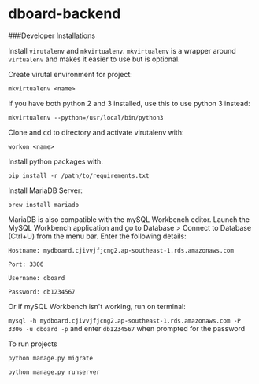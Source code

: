 # dboard-backend

###Developer Installations

Install `virutalenv` and `mkvirtualenv`. `mkvirtualenv` is a wrapper around `virtualenv` and makes it easier to use but is optional.

Create virutal environment for project:

`mkvirtualenv <name>`

If you have both python 2 and 3 installed, use this to use python 3 instead:

`mkvirtualenv --python=/usr/local/bin/python3`

Clone and cd to directory and activate virutalenv with:

`workon <name>`

Install python packages with:

`pip install -r /path/to/requirements.txt`

Install MariaDB Server:

`brew install mariadb`

MariaDB is also compatible with the mySQL Workbench editor.
Launch the MySQL Workbench application and go to Database > Connect to Database (Ctrl+U) from the menu bar.
Enter the following details:

`Hostname: mydboard.cjivvjfjcng2.ap-southeast-1.rds.amazonaws.com`

`Port: 3306`

`Username: dboard`

`Password: db1234567`

Or if mySQL Workbench isn't working, run on terminal:

`mysql -h mydboard.cjivvjfjcng2.ap-southeast-1.rds.amazonaws.com -P 3306 -u dboard -p`
and enter `db1234567` when prompted for the password

To run projects

`python manage.py migrate`

`python manage.py runserver`

